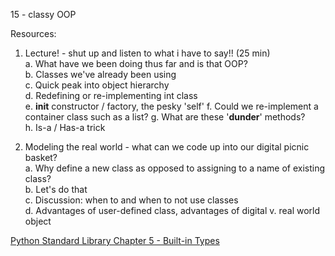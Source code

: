 15 - classy OOP


Resources:



1. Lecture! - shut up and listen to what i have to say!! (25 min)     
    a. What have we been doing thus far and is that OOP?    
    b. Classes we've already been using    
    c. Quick peak into object hierarchy    
    d. Redefining or re-implementing int class    
    e. __init__ constructor / factory, the pesky 'self'
    f. Could we re-implement a container class such as a list? 
    g. What are these '__dunder__' methods?      
    h. Is-a / Has-a trick    

2. Modeling the real world - what can we code up into our digital picnic basket?    
    a. Why define a new class as opposed to assigning to a name of existing class?    
    b. Let's do that    
    c. Discussion: when to and when to not use classes    
    d. Advantages of user-defined class, advantages of digital v. real world object    



[Python Standard Library Chapter 5 - Built-in Types](https://docs.python.org/2/library/stdtypes.html)    
